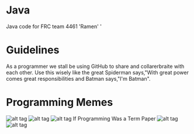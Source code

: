 Java
====

Java code for FRC team 4461 'Ramen' '

Guidelines
====

As a programmer we stall be using GitHub to share and collarerbraite with each other. Use this wisely like the great Spiderman says,"With great power comes great responsibilities and Batman says,"I'm Batman".

Programming Memes
====
![alt tag](http://media.tumblr.com/tumblr_ktinh8k8J01qa4kqk.jpg)
![alt tag](http://troll.me/images/y-u-no/programming-y-u-no-work.jpg)
![alt tag](http://media-cache-ec0.pinimg.com/736x/1c/c3/4e/1cc34e4e0aaeff76484b3ae963bfc701.jpg)
                               If Programming Was a Term Paper
![alt tag](http://www.loltexts.org/pictures/2013/05/944194_507123689334728_1412440790_n.png)
![alt tag](http://1.bp.blogspot.com/-FFKyH-P0IpM/U1jYYYbsAEI/AAAAAAAAHk4/1-qtTETRYFM/s1600/Solving+Bugs.jpg)
